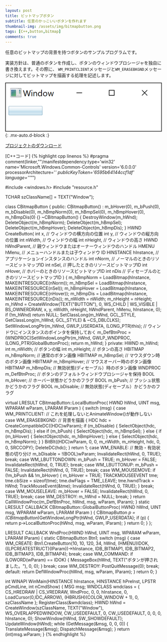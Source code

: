 ```yaml
---
layout: post
title: ビットマップボタン
subtitle: 任意のかっこいいボタンを作れます
thumbnail-img: /assets/img/bitmapbutton.png
tags: [C++,button,bitmap]
comments: true
---
```


任意のビットマップの背景を持つボタンのサンプルプログラムです。

実装方針は、普通のボタンを作成し、ボタンのウィンドウプロシージャを独自に書き換えます。その際に、
`WM_PRINTCLIENT`メッセージと`WM_ERASEBKGND`メッセージに対してビットマップを描画する処理を記述します。

![](/assets/img/bitmapbutton.png){: .mx-auto.d-block :}

[プロジェクトのダウンロード](https://github.com/kenjinote/BitmapButton/archive/master.zip)

[C++コード]
{% highlight cpp linenos %}
#pragma comment(linker,"\"/manifestdependency:type='win32' name='Microsoft.Windows.Common-Controls' version='6.0.0.0' processorArchitecture='*' publicKeyToken='6595b64144ccf1df' language='*'\"")

#include <windows.h>
#include "resource.h"

TCHAR szClassName[] = TEXT("Window");

class CBitmapButton
{
public:
  CBitmapButton() :
  m_bHover(0),
  m_bPush(0),
  m_bDisable(0),
  m_hBmpNorm(0),
  m_hBmpSel(0),
  m_hBmpHover(0),
  m_hBmpDis(0) {}
  ~CBitmapButton() {
    DestroyWindow(m_hWnd);
    DeleteObject(m_hBmpNorm);
    DeleteObject(m_hBmpSel);
    DeleteObject(m_hBmpHover);
    DeleteObject(m_hBmpDis);
  }
  HWND CreateButton(
    int x,               // ウィンドウの横方向の位置
    int y,               // ウィンドウの縦方向の位置
    int nWidth,          // ウィンドウの幅
    int nHeight,         // ウィンドウの高さ
    HWND hWndParent,     // 親ウィンドウまたはオーナーウィンドウのハンドル
    HMENU hMenu,         // メニューハンドルまたは子ウィンドウ ID
    HINSTANCE hInstance, // アプリケーションインスタンスのハンドル
    int nNorm,           // ノーマルのときのリソースビットマップID
    int nSel,            // 押したときのリソースビットマップID
    int nHover,          // ホバーのときのリソースビットマップID
    int nDis             // ディセーブルのときのリソースビットマップID
  ) {
    m_hBmpNorm = LoadBitmap(hInstance, MAKEINTRESOURCE(nNorm));
    m_hBmpSel = LoadBitmap(hInstance, MAKEINTRESOURCE(nSel));
    m_hBmpHover = LoadBitmap(hInstance, MAKEINTRESOURCE(nHover));
    m_hBmpDis = LoadBitmap(hInstance, MAKEINTRESOURCE(nDis));
    m_nWidth = nWidth;
    m_nHeight = nHeight;
    m_hWnd = CreateWindow(TEXT("BUTTON"), 0, WS_CHILD | WS_VISIBLE | BS_OWNERDRAW,
      x, y, nWidth, nHeight, hWndParent, hMenu, hInstance, 0);
    if (!m_hWnd) return NULL;
    SetClassLong(m_hWnd, GCL_STYLE, GetClassLong(m_hWnd, GCL_STYLE) & ~CS_DBLCLKS);
    SetWindowLongPtr(m_hWnd, GWLP_USERDATA, (LONG_PTR)this); // ウィンドウにインスタンスのポインタを保持しておく
    m_DefBtnProc = (WNDPROC)SetWindowLongPtr(m_hWnd, GWLP_WNDPROC, (LONG_PTR)GlobalButtonProc);
    return m_hWnd;
  }
private:
  HWND m_hWnd;
  int m_nWidth;      // ボタンの幅
  int m_nHeight;      // ボタンの高さ
  HBITMAP m_hBmpNorm;    // 通常のボタン画像
  HBITMAP m_hBmpSel;    // マウスダウン時のボタン画像
  HBITMAP m_hBmpHover;  // マウスオーバー時のボタン画像
  HBITMAP m_hBmpDis;    // 無効状態(ディセーブル）時のボタン画像
  WNDPROC m_DefBtnProc;  // ボタンのデフォルトウィンドウプロシージャを保持
  BOOL m_bHover;      // ホーバー状態かどうかのフラグ
  BOOL m_bPush;      // プッシュ状態かどうかのフラグ
  BOOL m_bDisable;    // 無効状態(ディセーブル）かどうかのフラグ

  virtual LRESULT CBitmapButton::LocalButtonProc(
    HWND hWnd,
    UINT msg,
    WPARAM wParam,
    LPARAM lParam
  ) {
    switch (msg) {
    case WM_PRINTCLIENT: // これを処理しないとAnimateWindow()が動作しない
    case WM_ERASEBKGND: // 背景を描画
    {
      HDC hdc = CreateCompatibleDC((HDC)wParam);
      if (m_bDisable) {
        SelectObject(hdc, m_hBmpDis);
      } else if (m_bPush) {
        SelectObject(hdc, m_hBmpSel);
      } else {
        if (m_bHover) {
          SelectObject(hdc, m_hBmpHover);
        } else {
          SelectObject(hdc, m_hBmpNorm);
        }
      }
      BitBlt((HDC)wParam, 0, 0, m_nWidth, m_nHeight, hdc, 0, 0, SRCCOPY);
      DeleteDC(hdc);
    }
    return 1;
    case WM_ENABLE: // 無効・有効状態の切り分け
      m_bDisable = !(BOOL)wParam;
      InvalidateRect(hWnd, 0, TRUE);
      break;
    case WM_LBUTTONDOWN:
      m_bPush = TRUE;
      m_bHover = FALSE;
      InvalidateRect(hWnd, 0, TRUE);
      break;
    case WM_LBUTTONUP:
      m_bPush = FALSE;
      InvalidateRect(hWnd, 0, TRUE);
      break;
    case WM_MOUSEMOVE:
      if (!m_bPush && !m_bHover) {
        m_bHover = TRUE;
        TRACKMOUSEEVENT  tme;
        tme.cbSize = sizeof(tme);
        tme.dwFlags = TME_LEAVE;
        tme.hwndTrack = hWnd;
        TrackMouseEvent(&tme);
        InvalidateRect(hWnd, 0, TRUE);
      }
      break;
    case WM_MOUSELEAVE:
      m_bHover = FALSE;
      InvalidateRect(hWnd, 0, TRUE);
      break;
    case WM_DESTROY:
      m_hWnd = NULL;
      break;
    }
    return CallWindowProc(m_DefBtnProc, hWnd, msg, wParam, lParam);
  }
  static LRESULT CALLBACK CBitmapButton::GlobalButtonProc(
    HWND hWnd,
    UINT msg,
    WPARAM wParam,
    LPARAM lParam
  ) {
    CBitmapButton *p = (CBitmapButton*)GetWindowLongPtr(hWnd, GWLP_USERDATA);
    if (p) {
      return p->LocalButtonProc(hWnd, msg, wParam, lParam);
    }
    return 0;
  }
};

LRESULT CALLBACK WndProc(HWND hWnd, UINT msg, WPARAM wParam, LPARAM lParam)
{
  static CBitmapButton Btn1;
  switch (msg) {
  case WM_CREATE:
    Btn1.CreateButton(10, 10, 120, 34, hWnd, (HMENU)IDOK,
      ((LPCREATESTRUCT)(lParam))->hInstance,
      IDB_BITMAP1, IDB_BITMAP2, IDB_BITMAP3, IDB_BITMAP4);
    break;
  case WM_COMMAND:
    if (LOWORD(wParam) == IDOK) {
      MessageBox(hWnd, TEXT("ボタンが押されました。"), 0, 0);
    }
    break;
  case WM_DESTROY:
    PostQuitMessage(0);
    break;
  default:
    return DefWindowProc(hWnd, msg, wParam, lParam);
  }
  return 0;
}

int WINAPI WinMain(HINSTANCE hInstance, HINSTANCE hPreInst, LPSTR pCmdLine, int nCmdShow)
{
  MSG msg;
  WNDCLASS wndclass = { CS_HREDRAW | CS_VREDRAW, WndProc, 0, 0, hInstance, 0,
    LoadCursor(0,IDC_ARROW), (HBRUSH)(COLOR_WINDOW + 1), 0, szClassName };
  RegisterClass(&wndclass);
  HWND hWnd = CreateWindow(szClassName, TEXT("Window"), WS_OVERLAPPEDWINDOW,
    CW_USEDEFAULT, 0, CW_USEDEFAULT, 0, 0, 0, hInstance, 0);
  ShowWindow(hWnd, SW_SHOWDEFAULT);
  UpdateWindow(hWnd);
  while (GetMessage(&msg, 0, 0, 0)) {
    TranslateMessage(&msg);
    DispatchMessage(&msg);
  }
  return (int)msg.wParam;
}
{% endhighlight %}
